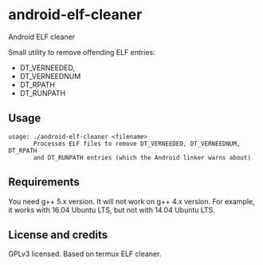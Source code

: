 # android-elf-cleaner
Android ELF cleaner

Small utility to remove offending ELF entries:
  - DT_VERNEEDED, 
  - DT_VERNEEDNUM
  - DT_RPATH
  - DT_RUNPATH

## Usage

```
usage: ./android-elf-cleaner <filename>
       Processes ELF files to remove DT_VERNEEDED, DT_VERNEEDNUM, DT_RPATH
       and DT_RUNPATH entries (which the Android linker warns about)
```

## Requirements

You need g++ 5.x version. It will not work on g++ 4.x version. For example, it works with 16.04 Ubuntu LTS, but
not with 14.04 Ubuntu LTS. 

## License and credits

GPLv3 licensed. Based on termux ELF cleaner.
